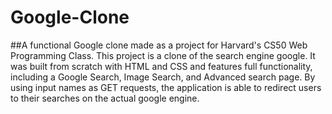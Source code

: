 # Google-Clone
##A functional Google clone made as a project for Harvard's CS50 Web Programming Class. 
This project is a clone of the search engine google. It was built from scratch with HTML and CSS and features full functionality, including a Google Search, Image Search, and Advanced search page. By using input names as GET requests, the application is able to redirect users to their searches on the actual google engine.
